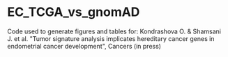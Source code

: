 # EC_TCGA_vs_gnomAD
Code used to generate figures and tables for:
Kondrashova O. & Shamsani J. et al. "Tumor signature analysis implicates hereditary cancer genes in endometrial cancer development", Cancers (in press)
